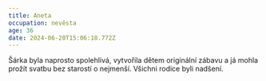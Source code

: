 ```yaml
---
title: Aneta
occupation: nevěsta
age: 36
date: 2024-06-20T15:06:18.772Z
---
```

Šárka byla naprosto spolehlivá, vytvořila dětem originální zábavu a já mohla prožít svatbu bez starostí o nejmenší. Všichni rodice byli nadšení.